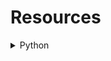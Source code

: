 # Resources

<details> 
  
<summary>Python</summary>
  

<details> 
  
<summary><a href="https://www.youtube.com/playlist?list=PLSHvUrpSpVBC2O0E8rYddPsyj_mswW1Ev">Code Club Day</a></summary>

Covers operators, input and output operations, and control statements.

</details>
<details> 
  
<summary><a href="https://www.youtube.com/playlist?list=PL3CDD0Jz5nVEplyxcH2B6qpDqOgY1ot4W">Coding Shiksha</a></summary>

18 videos starting with variables, numbers, casting, stings and ending with classes, iterators, and modules.

</details>

- [Conceptual Learning of Python](https://www.youtube.com/playlist?list=PL_XKJISIlenvV92BvNXWGdB2aN6cO63Oj)

---

- [Corey Schafer](https://www.youtube.com/playlist?list=PL-osiE80TeTskrapNbzXhwoFUiLCjGgY7)

In these Python Beginner Tutorials, we will be learning the fundamentals of Python programming from the ground up. We will be learning how to: install/setup Python on Mac and Windows, work with basic data types, write conditionals, write for/while loops, write functions, import modules, and explore the standard library.

For the difference between Threading and Multi-Processing try [this video](https://www.youtube.com/watch?v=IEEhzQoKtQU)

---

- [Eric Sandberg](https://www.youtube.com/channel/UCMMitT9SCbWlEcEkemnsxQg)

Open source Python library for rapid development of applications that make use of innovative user interfaces, such as multi-touch apps. See [kivy.org](https://kivy.org/#home) for more information. I have tried learing KivyMD first but it appears it is better to start with Kivy. 


[Kivy Quickly](https://www.youtube.com/playlist?list=PLy5hjmUzdc0mSl1d8dHBtk1730deh7rKX): 6 Videos

[KivyMD](https://www.youtube.com/playlist?list=PLy5hjmUzdc0nMkzhphsqgPCX62NFhkell): 16 Videos

---

- [freeCodeCamp](https://www.youtube.com/watch?v=rfscVS0vtbw&list=PLWKjhJtqVAbnqBxcdjVGgT3uVR10bzTEB)

A four hour video covering the basics starting from install and ending with the python interpreter.

---

- [Giovanni G.](https://www.youtube.com/playlist?list=PL_38rYkBIiiX3c3bumdQWnLHzRNOjdRmq)

Contains a variety of Python concepts primarily to do with building GUI's with Tkinter. To see of all their work go [here](https://www.youtube.com/user/LukForward)

---

- [LucidProgramming](https://www.youtube.com/playlist?list=PL5tcWHG-UPH29oYVpxP4B-boItTS7n49G)

A short five-video playlist great for getting the begginger started with APIs. 

** I have been building a Youtube GUI for quite some time now and can now say that it is mostly complete! The link to the project is [HERE](https://github.com/lucascrlsn/youtube). The GUI can download Youtube videos, convert them to MP3, generate a description file of your video, and create a written transcript of the audio. Please let me know what you think! (p.s., if you want to use it yourself be sure to install ffmpeg and also get your API key.)

---

- [Microsoft Developers](https://www.youtube.com/playlist?list=PLlrxD0HtieHhS8VzuMCfQD4uJ9yne1mE6)

Probably the largest hurdle when learning any new programming language is simply knowing where to get started. This is why we, Chris and Susan, decided to create this series about Python for Beginners!

Even though we won’t cover everything there is to know about Python in the course, we want to make sure we give you the foundation on programming in Python, starting from common everyday code and scenarios. At the end of the course, you’ll be able to go and learn on your own, for example with docs, tutorials, or books.

---

- [Programming Knowledge](https://www.youtube.com/playlist?list=PLS1QulWo1RIaJECMeUT4LFwJ-ghgoSH6n)

Python Object Oriented - Learning Python in simple and easy steps ,python,xml,script,install.

A beginner's tutorial containing complete knowledge of Python Syntax Object Oriented Language, Methods, Tuples,Learn,Python,Tutorial,Interactive,Free, Tools/Utilities,Getting the most popular pages from your Apache logfile,Make your life easier with Virtualenvwrapper,This site now runs on Django,PythonForBeginners.com has a new owner,How to use Pillow, a fork of PIL,How to use the Python Imaging Library,Python Websites and Tutorials,How to use Envoy,Using Feedparser in Python,Subprocess and Shell Commands in Python, Exceptions Handling, Sockets, GUI, Extentions, XML Programming

---

- [Python Codex](https://www.youtube.com/playlist?list=PL1Bjrbx1Tsx3TELwcMDRlxVjR8uv47o17) 

Python is simple enough for beginners, powerful enough for the pros. Use it for IOT, Web Scraping, Big Data, and more.

The goal is simple: learn Python by building real projects step-by-step while we explain every concept along the way.  For the next 30 Days you're going to learn how to:
• Scrape Data from nearly Any Website (including javascript-enabled sites)
• Build your own Python applications for all types of automation
• Send Emails & SMS text messages to your friends our your customers
• Read & Write CSV, aka comma separated values, files to better store your data locally and work in popular programs like Microsoft Excel and Apple Numbers
• Understand the basics behind the Python programming language so you're ready to build more advanced projects like Web Applications

This course is there to teach you all these features step by step.

---

- [sentdex](https://www.youtube.com/playlist?list=PLQVvvaa0QuDeAams7fkdcwOGBpGdHpXln)

---

- [Super Coders](https://www.youtube.com/playlist?list=PLb-NlfexLTk9yW9U32TwT6U4tV1nrqzg3)

Complete Tutorials for Python Based on Topic Basic , File Handling , Web Scraping , GUI , Tkinter , Dialog Box , PyQt5 , Projects and Much More Topics

---

- [The New Boston](https://www.youtube.com/playlist?list=PLEA1FEF17E1E5C0DA)

Here is all of my Python Programming high quality tutorials!
  
---
  
- [WebDevPro](https://www.youtube.com/playlist?list=PLfyXUgjpxUVFE76qCwFsIwOzB1wzACn4f)

  
</details>

